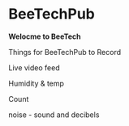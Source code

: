 # BeeTechPub

**Welocme to BeeTech**

Things for BeeTechPub to Record 

Live video feed

Humidity & temp 

Count 

noise - sound and decibels 

